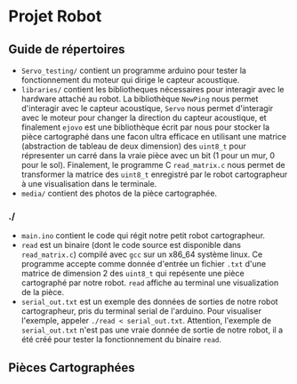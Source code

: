 # Projet Robot

## Guide de répertoires
- `Servo_testing/` contient un programme arduino pour tester la fonctionnement du moteur qui dirige le capteur acoustique.
- `libraries/` contient les bibliotheques nécessaires pour interagir avec le hardware attaché au robot. La bibliothèque `NewPing` nous permet d'interagir avec le capteur acoustique, `Servo` nous permet d'interagir avec le moteur pour changer la direction du capteur acoustique, et finalement `ejovo` est une bibliothèque écrit par nous pour stocker la pièce cartographé dans une facon ultra efficace en utilisant une matrice (abstraction de tableau de deux dimension) des `uint8_t` pour répresenter un carré dans la vraie pièce avec un bit (1 pour un mur, 0 pour le sol). Finalement, le programme C `read_matrix.c` nous permet de transformer la matrice des `uint8_t` enregistré par le robot cartographeur à une visualisation dans le terminale.
- `media/` contient des photos de la pièce cartographée.

### ./
- `main.ino` contient le code qui régit notre petit robot cartographeur.
- `read` est un binaire (dont le code source est disponible dans `read_matrix.c`) compilé avec `gcc` sur un x86_64 système linux. Ce programme accepte comme donnée d'entrée un fichier `.txt` d'une matrice de dimension 2 des `uint8_t` qui repésente une pièce cartographé par notre robot. `read` affiche au terminal une visualization de la pièce.
- `serial_out.txt` est un exemple des données de sorties de notre robot cartographeur, pris du terminal serial de l'arduino. Pour visualiser l'exemple, appeler `./read < serial_out.txt`. Attention, l'exemple de `serial_out.txt` n'est pas une vraie donnée de sortie de notre robot, il a été créé pour tester la fonctionnement du binaire `read`.

## Pièces Cartographées